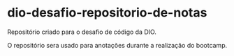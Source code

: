 # dio-desafio-repositorio-de-notas
Repositório criado para o desafio de código da DIO.

O repositório sera usado para anotações durante a realização do bootcamp.